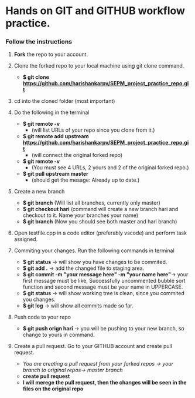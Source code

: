 # Hands on GIT and GITHUB workflow practice.
### Follow the instructions

1. **Fork** the repo to your account.

2. Clone the forked repo to your local machine using git clone command.
   - **$ git clone https://github.com/harishankarpv/SEPM_project_practice_repo.git**

3. cd into the cloned folder (most important)

4. Do the following in the terminal
    - **$ git remote -v**
        - (will list URLs of your repo since you clone from it.)
    - **$ git remote add upstream https://github.com/harishankarpv/SEPM_project_practice_repo.git**
        - (will connect the original forked repo)
    - **$ git remote -v**
        - (You must see 4 URLs, 2 yours and 2 of the original forked repo.)
    - **$ git pull upstream master**
        - (should get the mesage: Already up to date.)

5. Create a new branch
   - **$ git branch** 
        (Will list all branches, currently only master)
   - **$ git checkout hari**
        (command will create a new branch hari and checkout to it. Name your branches your name)
   - **$ git branch**
        (Now you should see both master and hari branch)

6. Open testfile.cpp in a code editor (preferably vscode) and perform task assigned.

7. Commiting your changes. Run the following commands in terminal
   - **$ git status** -> will show you have changes to be commited.
   - **$ git add .** -> add the changed file to staging area.
   - **$ git commit -m "your message here" -m "your name here"**-> your first message must be like, Successfully uncommented bubble sort function and second message must be your name in UPPERCASE.
   - **$ git status** -> will show working tree is clean, since you commited you changes.
   - **$ git log** -> will show all commits made so far.

8. Push code to your repo
   - **$ git push orign hari** -> you will be pushing to your new branch, so change to yours in command.

9. Create a pull request. Go to your GITHUB account and create pull request.
    - *You are creating a pull request from your forked repos -> your branch to original repos-> master branch*
    - **create pull request**
    - **I will merege the pull request, then the changes will be seen in the files on the original repo**





